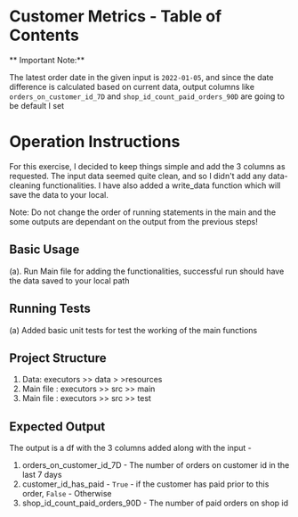 # Customer Metrics - Table of Contents

** Important Note:** 

The latest order date in the given input is `2022-01-05`, and since the date difference is calculated based on current data, output columns like `orders_on_customer_id_7D` and `shop_id_count_paid_orders_90D` are going to be default I set

# Operation Instructions
For this exercise, I decided to keep things simple and add the 3 columns  as requested. The input data seemed quite clean, and so I didn't add any data-cleaning functionalities.
I have also added a write_data function which will save the data to your local.

Note: Do not change the order of running statements in the main and the some outputs are dependant on the
output from the previous steps!

## Basic Usage

(a). Run Main file for adding the functionalities, successful run should have the data saved to your local path

## Running Tests

(a) Added basic unit tests for test the working of the main functions

## Project Structure

1. Data: executors >> data > >resources
2. Main file : executors >> src >> main
3. Main file : executors >> src >> test

## Expected Output

The output is a df with the 3 columns added along with the input - 
1. orders_on_customer_id_7D - The number of orders on customer  id in the last 7 days 
2. customer_id_has_paid - `True` - if the customer has paid prior to this order, `False` - Otherwise
3. shop_id_count_paid_orders_90D - The number of paid orders on shop id
